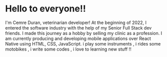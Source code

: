 # Hello to everyone!!

I'm Cemre Duran, veterinarian developer! At the beginning of 2022, I entered the software industry with the help of my Senior Full Stack dev friends. I made this journey as a hobby by selling my clinic as a profession. I am currently producing and developing mobile applications over React Native using HTML, CSS, JavaScript.
i play some instruments , i rides some motobikes , i write some codes , i love to learning new stuff !!
